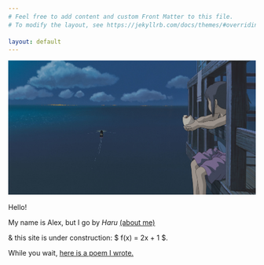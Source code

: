 ```yaml
---
# Feel free to add content and custom Front Matter to this file.
# To modify the layout, see https://jekyllrb.com/docs/themes/#overriding-theme-defaults

layout: default
---
```


![Wallpaper](/assets/spirit.jpeg)

Hello!

My name is Alex, but I go by *Haru* [(about me)](https://hxxru.github.io/about)

& this site is under construction: $ f(x) = 2x + 1 $. 

While you wait, [here is a poem I wrote.](https://hxxru.github.io/poetry.html)